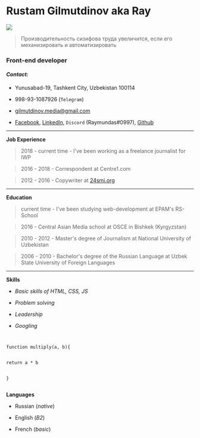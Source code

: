 # __Rustam__ Gilmutdinov aka Ray




![](https://i.pinimg.com/280x280_RS/ec/05/a3/ec05a3d4c3d6485d3d26025c3e920fa2.jpg)







>Производительность сизифова труда увеличится, если его механизировать и автоматизировать


### __Front-end__ developer


#### _Contact:_


* Yunusabad-19, Tashkent City, Uzbekistan 100114


* 998-93-1087926 (`Telegram`)


* gilmutdinov.media@gmail.com


* [Facebook](https://www.facebook.com/rustam.gilmutdinov), [LinkedIn](https://www.linkedin.com/in/%D1%80%D1%83%D1%81%D1%82%D0%B0%D0%BC-%D0%B3%D0%B8%D0%BB%D1%8C%D0%BC%D1%83%D1%82%D0%B4%D0%B8%D0%BD%D0%BE%D0%B2-342b4a1a7/), `Discord` (Raymundas#0997), [Github](https://github.com/rukavin1)


***


__Job Experience__






>2018 - current time - I've been working as a freelance journalist for IWP


>2016 - 2018 - Correspondent at Centre1.com


>2012 - 2016 - Copywriter at [24smi.org](https://24smi.org/)


***


__Education__











>current time - I've been studying web-development at EPAM's RS-School


>2016 - Central Asian Media school at OSCE in Bishkek (Kyrgyzstan)


>2010 - 2012 - Master's degree of Journalism at National University of Uzbekistan


>2006 - 2010 - Bachelor's degree of the Russian Language at Uzbek State University of Foreign Languages


***


__Skills__


* _Basic skills of HTML, CSS, JS_


* _Problem solving_


* _Leadership_


* _Googling_






```


function multiply(a, b){


return a * b


}


```


__Languages__


- Russian (_native_)


- English (_B2_)


- French (_basic_)


